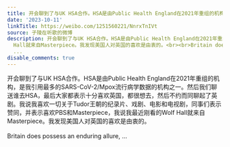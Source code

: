 ```yaml
---
title: 开会聊到了与UK HSA合作。HSA是由Public Health England在2021年重组的机构，是我引用最多的SARS-CoV-2/Mpox流行病学数据的机构之一。然后我们聊送谁去HSA，最后...
date: '2023-10-11'
linkTitle: https://weibo.com/1251560221/NnrxTnIVt
source: 子陵在听歌的微博
description: 开会聊到了与UK HSA合作。HSA是由Public Health England在2021年重组的机构，是我引用最多的SARS-CoV-2/Mpox流行病学数据的机构之一。然后我们聊送谁去HSA，最后大家都表示十分喜欢英国，都很想去，然后不约而同聊起了英剧。我说我喜欢一切关于Tudor王朝的纪录片、戏剧、电影和电视剧，同事们表示赞同，并表示喜欢PBS和Masterpiece，我说我最近刚看的Wolf
  Hall就来自Masterpiece。我发现美国人对英国的喜欢是由衷的。<br><br>Britain does possess an enduring allure,
  ...
disable_comments: true
---
```

开会聊到了与UK HSA合作。HSA是由Public Health England在2021年重组的机构，是我引用最多的SARS-CoV-2/Mpox流行病学数据的机构之一。然后我们聊送谁去HSA，最后大家都表示十分喜欢英国，都很想去，然后不约而同聊起了英剧。我说我喜欢一切关于Tudor王朝的纪录片、戏剧、电影和电视剧，同事们表示赞同，并表示喜欢PBS和Masterpiece，我说我最近刚看的Wolf Hall就来自Masterpiece。我发现美国人对英国的喜欢是由衷的。<br><br>Britain does possess an enduring allure, ...